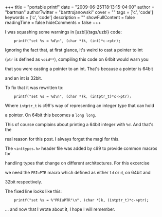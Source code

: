 +++
title = "portable printf"
date = "2009-06-25T18:13:15-04:00"
author = "bartman"
authorTwitter = "barttrojanowski"
cover = ""
tags = ['c', 'code']
keywords = ['c', 'code']
description = ""
showFullContent = false
readingTime = false
hideComments = false
+++

I was squashing some warnings in [uzbl]{tags/uzbl} code:



        printf("set %s = %d\n", (char *)k, (int)*c->ptr);



Ignoring the fact that, at first glance, it's weird to cast a pointer to int

(`ptr` is defined as `void**`), compiling this code on 64bit would warn you

that you were casting a pointer to an int.  That's because a pointer is 64bit

and an int is 32bit.



<!--more-->



To fix that it was rewritten to:



        printf("set %s = %d\n", (char *)k, (intptr_t)*c->ptr);



Where `intptr_t` is c99's way of representing an integer type that can hold

a pointer.  On 64bit this becomes a `long long`.



This of course complains about printing a 64bit integer with `%d`.  And that's the

real reason for this post.  I always forget the magi for this.



The `<inttypes.h>` header file was added by c99 to provide common macros for

handling types that change on different architectures.  For this excercise

we need the `PRIuPTR` macro which defined as either `ld` or `d`, on 64bit and

32bit respectively.



The fixed line looks like this:



        printf("set %s = %"PRIuPTR"\n", (char *)k, (intptr_t)*c->ptr);



... and now that I wrote about it, I hope I will remember.
